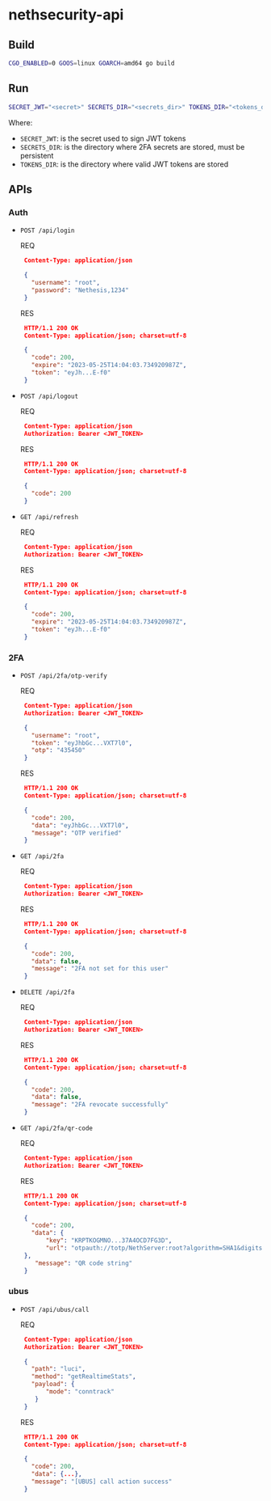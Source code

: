 # nethsecurity-api

## Build
```bash
CGO_ENABLED=0 GOOS=linux GOARCH=amd64 go build
```

## Run
```bash
SECRET_JWT="<secret>" SECRETS_DIR="<secrets_dir>" TOKENS_DIR="<tokens_dir>" ./nethsecurity-api
```

Where:
- `SECRET_JWT`: is the secret used to sign JWT tokens
- `SECRETS_DIR`: is the directory where 2FA secrets are stored, must be persistent
- `TOKENS_DIR`: is the directory where valid JWT tokens are stored

## APIs
### Auth
- `POST /api/login`

    REQ
    ```json
     Content-Type: application/json

     {
       "username": "root",
       "password": "Nethesis,1234"
     }
    ```

    RES
    ```json
     HTTP/1.1 200 OK
     Content-Type: application/json; charset=utf-8

     {
       "code": 200,
       "expire": "2023-05-25T14:04:03.734920987Z",
       "token": "eyJh...E-f0"
     }
    ```
- `POST /api/logout`

    REQ
    ```json
     Content-Type: application/json
     Authorization: Bearer <JWT_TOKEN>
    ```

    RES
    ```json
     HTTP/1.1 200 OK
     Content-Type: application/json; charset=utf-8

     {
       "code": 200
     }
    ```
- `GET /api/refresh`

    REQ
    ```json
     Content-Type: application/json
     Authorization: Bearer <JWT_TOKEN>
    ```

    RES
    ```json
     HTTP/1.1 200 OK
     Content-Type: application/json; charset=utf-8

     {
       "code": 200,
       "expire": "2023-05-25T14:04:03.734920987Z",
       "token": "eyJh...E-f0"
     }
    ```

### 2FA
- `POST /api/2fa/otp-verify`

    REQ
    ```json
     Content-Type: application/json
     Authorization: Bearer <JWT_TOKEN>

     {
       "username": "root",
       "token": "eyJhbGc...VXT7l0",
       "otp": "435450"
     }
    ```

    RES
    ```json
     HTTP/1.1 200 OK
     Content-Type: application/json; charset=utf-8

     {
       "code": 200,
       "data": "eyJhbGc...VXT7l0",
       "message": "OTP verified"
     }
    ```

- `GET /api/2fa`

    REQ
    ```json
     Content-Type: application/json
     Authorization: Bearer <JWT_TOKEN>
    ```

    RES
    ```json
     HTTP/1.1 200 OK
     Content-Type: application/json; charset=utf-8

     {
       "code": 200,
       "data": false,
       "message": "2FA not set for this user"
     }
    ```
- `DELETE /api/2fa`

    REQ
    ```json
     Content-Type: application/json
     Authorization: Bearer <JWT_TOKEN>
    ```

    RES
    ```json
     HTTP/1.1 200 OK
     Content-Type: application/json; charset=utf-8

     {
       "code": 200,
       "data": false,
       "message": "2FA revocate successfully"
     }
    ```
- `GET /api/2fa/qr-code`

    REQ
    ```json
     Content-Type: application/json
     Authorization: Bearer <JWT_TOKEN>
    ```

    RES
    ```json
     HTTP/1.1 200 OK
     Content-Type: application/json; charset=utf-8

     {
       "code": 200,
       "data": {
           "key": "KRPTKOGMNO...37A4OCD7FG3D",
           "url": "otpauth://totp/NethServer:root?algorithm=SHA1&digits=6&issuer=NethServer&period=30&secret=KRPTKOGMNO...37A4OCD7FG3D"
     },
        "message": "QR code string"
     }
    ```

### ubus
- `POST /api/ubus/call`

   REQ
    ```json
     Content-Type: application/json
     Authorization: Bearer <JWT_TOKEN>

     {
       "path": "luci",
       "method": "getRealtimeStats",
       "payload": {
           "mode": "conntrack"
        }
     }
    ```

    RES
    ```json
     HTTP/1.1 200 OK
     Content-Type: application/json; charset=utf-8

     {
       "code": 200,
       "data": {...},
       "message": "[UBUS] call action success"
     }
    ```